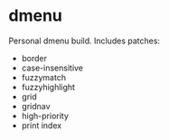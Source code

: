# dmenu
Personal dmenu build. Includes patches:
* border
* case-insensitive
* fuzzymatch
* fuzzyhighlight
* grid
* gridnav
* high-priority
* print index
